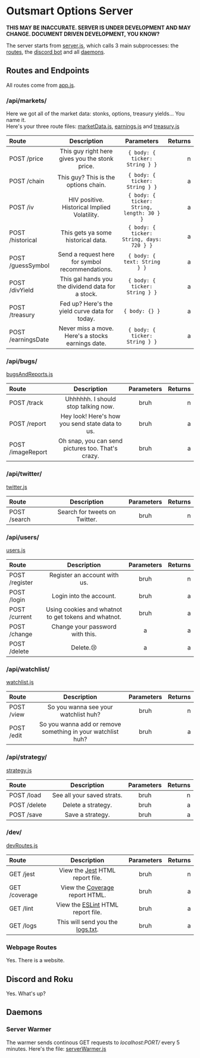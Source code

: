 # Outsmart Options Server

**THIS MAY BE INACCURATE. SERVER IS UNDER DEVELOPMENT AND MAY CHANGE. DOCUMENT DRIVEN DEVELOPMENT, YOU KNOW?**

The server starts from [server.js](server.js), which calls 3 main subprocesses: the [routes](#routes-and-endpoints), the [discord bot](#discord-and-roku) and all [daemons](#daemons). 

## Routes and Endpoints
 
All routes come from [app.js](app.js). 

### /api/markets/

Here we got all of the market data: stonks, options, treasury yields... You name it.  
Here's your three route files:
[marketData.js](routes/marketData.js),
[earnings.js](routes/earnings.js) and
[treasury.js](routes/treasury.js)

|Route|Description|Parameters|Returns|
| :- |:-:|:-:|-:|
|POST /price        |This guy right here gives you the stonk price.     |`{ body: { ticker: String } }`|n
|POST /chain        |This guy? This is the options chain.               |`{ body: { ticker: String } }`|a
|POST /iv           |HIV positive. Historical Implied Volatility.       |`{ body: { ticker: String, length: 30 } }`|a
|POST /historical   |This gets ya some historical data.                 |`{ body: { ticker: String, days: 720 } }`|a
|POST /guessSymbol  |Send a request here for symbol recommendations.    |`{ body: { text: String } }`|a|
|POST /divYield     |This gal hands you the dividend data for a stock.  |`{ body: { ticker: String } }`|a|
|POST /treasury     |Fed up? Here's the yield curve data for today.     |`{ body: {} }`|a|
|POST /earningsDate |Never miss a move. Here's a stocks earnings date.  |`{ body: { ticker: String } }`|a|

### /api/bugs/

[bugsAndReports.js](routes/bugsAndReports.js)

|Route|Description|Parameters|Returns|
| :- |:-:|:-:|-:|
|POST /track         |Uhhhhhh. I should stop talking now.               |bruh|n
|POST /report        |Hey look! Here's how you send state data to us.   |bruh|a
|POST /imageReport   |Oh snap, you can send pictures too. That's crazy. |bruh|a

### /api/twitter/

[twitter.js](routes/twitter.js)

|Route|Description|Parameters|Returns|
| :- |:-:|:-:|-:|
|POST /search    |Search for tweets on Twitter.|bruh|n

### /api/users/

[users.js](routes/users.js)

|Route|Description|Parameters|Returns|
| :- |:-:|:-:|-:|
|POST /register    |Register an account with us.                           |bruh|n
|POST /login       |Login into the account.                                |bruh|a
|POST /current     |Using cookies and whatnot to get tokens and whatnot.   |bruh|a
|POST /change      |Change your password with this.                        |a|a|
|POST /delete      |Delete.😢                                              |a|a|

### /api/watchlist/

[watchlist.js](routes/watchlist.js)

|Route|Description|Parameters|Returns|
| :- |:-:|:-:|-:|
|POST /view    |So you wanna see your watchlist huh?                       |bruh|n
|POST /edit    |So you wanna add or remove something in your watchlist huh?|bruh|a

### /api/strategy/

[strategy.js](routes/strategy.js)

|Route|Description|Parameters|Returns|
| :- |:-:|:-:|-:|
|POST /load     |See all your saved strats. |bruh|n
|POST /delete   |Delete a strategy.         |bruh|a
|POST /save     |Save a strategy.           |bruh|a

### /dev/

[devRoutes.js](routes/devRoutes.js)

|Route|Description|Parameters|Returns|
| :- |:-:|:-:|-:|
|GET /jest      |View the [Jest](../test/report/index.html) HTML report file.           |bruh|n
|GET /coverage  |View the [Coverage](../coverage/lcov-report/index.html) report HTML.   |bruh|a
|GET /lint      |View the [ESLint](./eslint/lintOutput.html) HTML report file.          |bruh|a
|GET /logs      |This will send you the [logs.txt](logs/logs.txt).                      |bruh|a

### Webpage Routes

Yes. There is a website.

## Discord and Roku

Yes. What's up?

## Daemons

### Server Warmer
The warmer sends continous GET requests to *localhost:PORT/* every 5 minutes. Here's the file: [serverWarmer.js](js/serverWarmer.js)